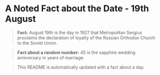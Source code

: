 
# A Noted Fact about the Date - 19th August

> **Fact:** August 19th is the day in 1927 that Metropolitan Sergius proclaims the declaration of loyalty of the Russian Orthodox Church to the Soviet Union.

> **Fact about a random number:** 45 is the sapphire wedding anniversary in years of marriage.

> This README is automatically updated with a fact about a day.
